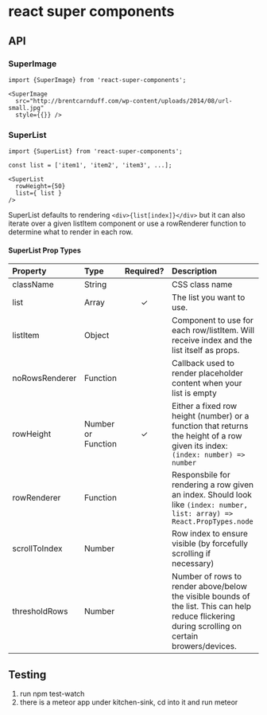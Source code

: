 # react super components

## API

### SuperImage

```
import {SuperImage} from 'react-super-components';

<SuperImage
  src="http://brentcarnduff.com/wp-content/uploads/2014/08/url-small.jpg"
  style={{}} />
```

### SuperList

```
import {SuperList} from 'react-super-components';

const list = ['item1', 'item2', 'item3', ...];

<SuperList
  rowHeight={50}
  list={ list }
/>

```

SuperList defaults to rendering `<div>{list[index]}</div>` but it can also iterate over a given listItem component or use a rowRenderer
function to determine what to render in each row.

#### SuperList Prop Types

| Property | Type | Required? | Description |
|:---|:---|:---:|:---|
| className | String |  | CSS class name |
| list | Array | ✓ | The list you want to use. |
| listItem | Object |  | Component to use for each row/listItem. Will receive index and the list itself as props. |
| noRowsRenderer | Function |  | Callback used to render placeholder content when your list is empty |
| rowHeight | Number or Function | ✓ | Either a fixed row height (number) or a function that returns the height of a row given its index: `(index: number) => number` |
| rowRenderer | Function |  | Responsbile for rendering a row given an index. Should look like `(index: number, list: array) => React.PropTypes.node` |
| scrollToIndex | Number |  | Row index to ensure visible (by forcefully scrolling if necessary) |
| thresholdRows | Number |  | Number of rows to render above/below the visible bounds of the list. This can help reduce flickering during scrolling on certain browers/devices. |


## Testing
1. run npm test-watch
2. there is a meteor app under kitchen-sink, cd into it and run meteor
